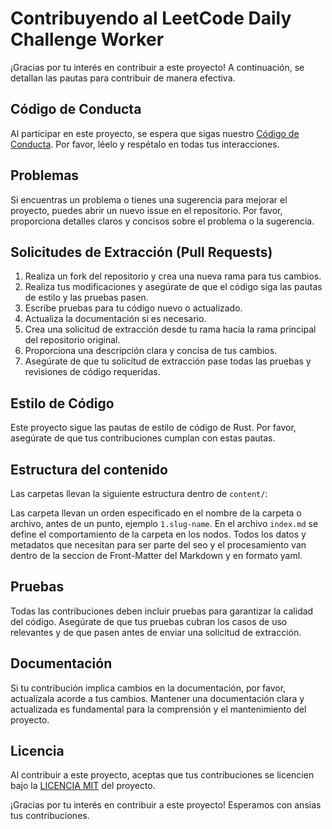 # Contribuyendo al LeetCode Daily Challenge Worker

¡Gracias por tu interés en contribuir a este proyecto! A continuación, se detallan las pautas para contribuir de manera efectiva.

## Código de Conducta

Al participar en este proyecto, se espera que sigas nuestro [Código de Conducta](LINK_AL_CODIGO_DE_CONDUCTA). Por favor, léelo y respétalo en todas tus interacciones.

## Problemas

Si encuentras un problema o tienes una sugerencia para mejorar el proyecto, puedes abrir un nuevo issue en el repositorio. Por favor, proporciona detalles claros y concisos sobre el problema o la sugerencia.

## Solicitudes de Extracción (Pull Requests)

1. Realiza un fork del repositorio y crea una nueva rama para tus cambios.
2. Realiza tus modificaciones y asegúrate de que el código siga las pautas de estilo y las pruebas pasen.
3. Escribe pruebas para tu código nuevo o actualizado.
4. Actualiza la documentación si es necesario.
5. Crea una solicitud de extracción desde tu rama hacia la rama principal del repositorio original.
6. Proporciona una descripción clara y concisa de tus cambios.
7. Asegúrate de que tu solicitud de extracción pase todas las pruebas y revisiones de código requeridas.

## Estilo de Código

Este proyecto sigue las pautas de estilo de código de Rust. Por favor, asegúrate de que tus contribuciones cumplan con estas pautas.

## Estructura del contenido
Las carpetas llevan la siguiente estructura dentro de `content/`:

Las carpeta llevan un orden especificado en el nombre de la carpeta o archivo, antes de un punto, ejemplo `1.slug-name`.
En el archivo `index.md` se define el comportamiento de la carpeta en los nodos.
Todos los datos y metadatos que necesitan para ser parte del seo y el procesamiento van dentro de la seccion de Front-Matter del Markdown y en formato yaml.

## Pruebas

Todas las contribuciones deben incluir pruebas para garantizar la calidad del código. Asegúrate de que tus pruebas cubran los casos de uso relevantes y de que pasen antes de enviar una solicitud de extracción.

## Documentación

Si tu contribución implica cambios en la documentación, por favor, actualízala acorde a tus cambios. Mantener una documentación clara y actualizada es fundamental para la comprensión y el mantenimiento del proyecto.

## Licencia

Al contribuir a este proyecto, aceptas que tus contribuciones se licencien bajo la [LICENCIA MIT](./LICENSE-MIT) del proyecto.

¡Gracias por tu interés en contribuir a este proyecto! Esperamos con ansias tus contribuciones.
